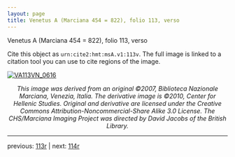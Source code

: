```yaml
---
layout: page
title: Venetus A (Marciana 454 = 822), folio 113, verso
---
```


Venetus A (Marciana 454 = 822), folio 113, verso

Cite this object as `urn:cite2:hmt:msA.v1:113v`.  The full image is linked to a citation tool you can use to cite regions of the image.

[![VA113VN_0616](http://www.homermultitext.org/iipsrv?IIIF=/project/homer/pyramidal/deepzoom/hmt/vaimg/2017a/VA113VN_0616.tif/full/800,/0/default.jpg)](http://www.homermultitext.org/ict2/?urn=urn:cite2:hmt:vaimg.2017a:VA113VN_0616) 

<p style="text-align: center; font-style: italic;">This image was derived from an original ©2007, Biblioteca Nazionale Marciana, Venezia, Italia. The derivative image is ©2010, Center for Hellenic Studies. Original and derivative are licensed under the Creative Commons Attribution-Noncommercial-Share Alike 3.0 License. The CHS/Marciana Imaging Project was directed by David Jacobs of the British Library.</p>

---

previous: [113r](../113r/) | next: [114r](../114r/)